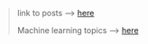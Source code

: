 >link to posts --> <a href="https://akahardzzz0011.github.io/2022/02/11/opening-post">here</a>
> 
>Machine learning topics --> <a href="https://akahardzzz0011.github.io/machinelearning">here</a>
